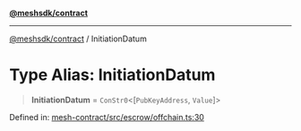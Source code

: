 [**@meshsdk/contract**](../README.md)

***

[@meshsdk/contract](../globals.md) / InitiationDatum

# Type Alias: InitiationDatum

> **InitiationDatum** = `ConStr0`\<\[`PubKeyAddress`, `Value`\]\>

Defined in: [mesh-contract/src/escrow/offchain.ts:30](https://github.com/MeshJS/mesh/blob/1abde1553cbd7cf2cf4e40197fc0de9e4a7d0f49/packages/mesh-contract/src/escrow/offchain.ts#L30)
